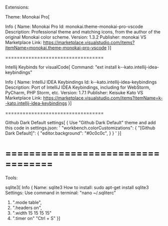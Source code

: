 Extensions:

Theme: Monokai Pro[

Info {
Name: Monokai Pro
Id: monokai.theme-monokai-pro-vscode
Description: Professional theme and matching icons, from the author of the original Monokai color scheme.
Version: 1.3.2
Publisher: monokai
VS Marketplace Link: https://marketplace.visualstudio.com/items?itemName=monokai.theme-monokai-pro-vscode
}]

==================================

Intellij Keybinds for visualCode[
Command: "ext install k--kato.intellij-idea-keybindings"

Info { 
Name: IntelliJ IDEA Keybindings
Id: k--kato.intellij-idea-keybindings
Description: Port of IntelliJ IDEA Keybindings, including for WebStorm, PyCharm, PHP Storm, etc.
Version: 1.7.1
Publisher: Keisuke Kato
VS Marketplace Link: https://marketplace.visualstudio.com/items?itemName=k--kato.intellij-idea-keybindings
}]

==================================

Github Dark Default settings[
{
Use "Github Dark Default" theme and add this code in settings.json:
'
  "workbench.colorCustomizations": {
    "[Github Dark Default]": {
      "editor.background": "#0c0c0c",
    }
  }
'
}]

==================================
==================================
Tools:

sqlite3[
Info { 
Name: sqlite3
How to install: sudo apt-get install sqlite3
Settings: 
Use command in terminal: "nano ~/.sqliterc"
1. ".mode table",
2. ".headers on",
3. ".width 15 15 15 15"
4. ".timer on"
"Ctrl + S"
}]

